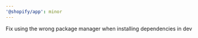 ```yaml
---
'@shopify/app': minor
---
```


Fix using the wrong package manager when installing dependencies in dev

